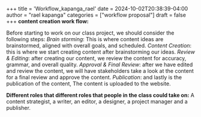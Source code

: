 +++
title = 'Workflow_kapanga_rael'
date = 2024-10-02T20:38:39-04:00
author = "rael kapanga"
categories = ["workflow proposal"]
draft = false
+++
**content creation work flow:**

Before starting to work on our class project, we should consider the following steps:
*Brain storming*: This is where content ideas are brainstormed, aligned with overall goals, and scheduled.
*Content Creation*: this is where we start creating content after brainstorming our ideas.
*Review & Editing*: after creating our content, we review the content for accuracy, grammar, and overall quality.
*Approval & Final Review*: after we have edited and review the content, we will have stakeholders take a look at the content for a final review and approve the content.
*Publication*: and lastly is the publication of the content, The content is uploaded to the website.

**Different roles that different roles that people in the class could take on:**
A content strategist, a writer, an editor, a designer, a project manager and a publisher.
